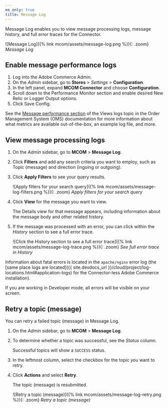 ```yaml
---
ee_only: true
title: Message Log
---
```


Message Log enables you to view message processing logs, message history, and full error traces for the Connector.

![Message Log]({% link mcom/assets/message-log.png %}){: .zoom}
_Message Log_

## Enable message performance logs

1. Log into the Adobe Commerce Admin.
1. On the _Admin_ sidebar, go to **Stores** > _Settings_ > **Configuration**.
1. In the left panel, expand **MCOM Connector** and choose **Configuration**.
1. Scroll down to the Performance Monitor section and enable desired New Relic or Logger Output options.
1. Click <span class="btn">Save Config</span>.

See the [Message performance section](https://omsdocs.magento.com/integration/connector/view-logs/#message-performance) of the Views logs topic in the Order Management System (OMS) documentation for more information about what metrics are available out-of-the-box, an example log file, and more.

## View message processing logs

1. On the _Admin_ sidebar, go to **MCOM** > **Message Log**.
1. Click **Filters** and add any search criteria you want to employ, such as Topic (message) and direction (ingoing or outgoing).
1. Click **Apply Filters** to see your query results.

   ![Apply filters for your search query]({% link mcom/assets/message-log-filters.png %}){: .zoom}
   _Apply filters for your search query_

1. Click **View** for the message you want to view.

   The Details view for that message appears, including information about the message body and other related history.

1. If the message was processed with an error, you can click within the _History_ section to see a full error trace.

   ![Click the History section to see a full error trace]({% link mcom/assets/message-log-trace.png %}){: .zoom}
   _See full error trace in History_

Information about fatal errors is located in the `apache/nginx` error log (the [same place logs are located]({{ site.devdocs_url }}/cloud/project/log-locations.html#application-logs) for the Connector-less Adobe Commerce installation).

If you are working in Developer mode, all errors will be visible on your screen.

## Retry a topic (message)

You can retry a failed topic (message) in Message Log.

1. On the _Admin_ sidebar, go to **MCOM** > **Message Log**.
1. To determine whether a topic was successful, see the _Status_ column.

   Successful topics will show a `SUCCESS` status.

1. In the leftmost column, select the checkbox for the topic you want to retry.
1. Click **Actions** and select **Retry**.

   The topic (message) is resubmitted.

   ![Retry a topic (message)]({% link mcom/assets/message-log-retry.png %}){: .zoom}
   _Retry a topic (message)_
